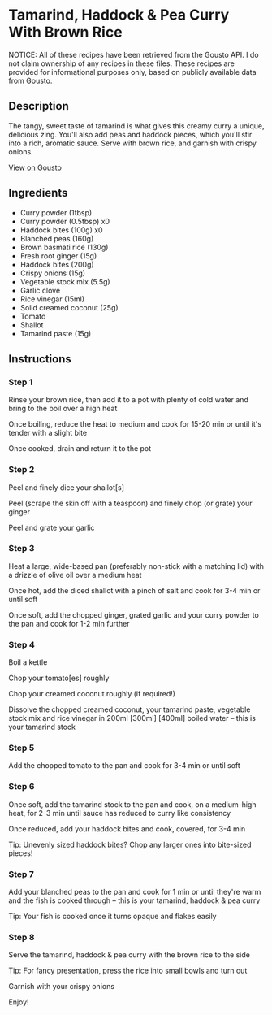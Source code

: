 # Tamarind, Haddock & Pea Curry With Brown Rice

NOTICE: All of these recipes have been retrieved from the Gousto API. I do not claim ownership of any recipes in these files. These recipes are provided for informational purposes only, based on publicly available data from Gousto.

## Description

The tangy, sweet taste of tamarind is what gives this creamy curry a unique, delicious zing. You'll also add peas and haddock pieces, which you'll stir into a rich, aromatic sauce. Serve with brown rice, and garnish with crispy onions. 

[View on Gousto](https://www.gousto.co.uk/recipes/cookbook/tamarind-haddock-pea-curry-with-brown-rice)

## Ingredients

- Curry powder (1tbsp)
- Curry powder (0.5tbsp) x0
- Haddock bites (100g) x0
- Blanched peas (160g)
- Brown basmati rice (130g)
- Fresh root ginger (15g)
- Haddock bites (200g)
- Crispy onions (15g)
- Vegetable stock mix (5.5g)
- Garlic clove
- Rice vinegar (15ml)
- Solid creamed coconut (25g)
- Tomato
- Shallot
- Tamarind paste (15g)

## Instructions


### Step 1

Rinse your brown rice, then add it to a pot with plenty of cold water and bring to the boil over a high heat

Once boiling, reduce the heat to medium and cook for 15-20 min or until it's tender with a slight bite

Once cooked, drain and return it to the pot


### Step 2

Peel and finely dice your shallot[s]

Peel (scrape the skin off with a teaspoon) and finely chop (or grate) your ginger

Peel and grate your garlic


### Step 3

Heat a large, wide-based pan (preferably non-stick with a matching lid) with a drizzle of olive oil over a medium heat

Once hot, add the diced shallot with a pinch of salt and cook for 3-4 min or until soft

Once soft, add the chopped ginger, grated garlic and your curry powder to the pan and cook for 1-2 min further


### Step 4

Boil a kettle

Chop your tomato[es] roughly

Chop your creamed coconut roughly (if required!)

Dissolve the chopped creamed coconut, your tamarind paste, vegetable stock mix and rice vinegar in 200ml <span class="text-purple">[300ml] </span><span class="text-danger">[400ml]</span> boiled water – this is your tamarind stock


### Step 5

Add the chopped tomato to the pan and cook for 3-4 min or until soft


### Step 6

Once soft, add the tamarind stock to the pan and cook, on a medium-high heat, for 2-3 min until sauce has reduced to curry like consistency

Once reduced, add your haddock bites and cook, covered, for 3-4 min

Tip: Unevenly sized haddock bites? Chop any larger ones into bite-sized pieces!


### Step 7

Add your blanched peas to the pan and cook for 1 min or until they're warm and the fish is cooked through – this is your tamarind, haddock & pea curry

Tip: Your fish is cooked once it turns opaque and flakes easily

### Step 8

Serve the tamarind, haddock & pea curry with the brown rice to the side

Tip: For fancy presentation, press the rice into small bowls and turn out

Garnish with your crispy onions

Enjoy!

